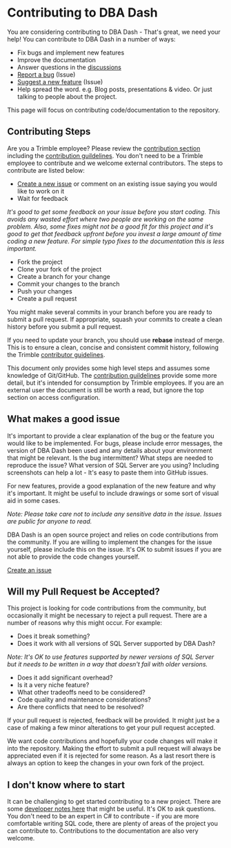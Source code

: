 # Contributing to DBA Dash

You are considering contributing to DBA Dash - That's great, we need your help!  You can contribute to DBA Dash in a number of ways:

- Fix bugs and implement new features
- Improve the documentation
- Answer questions in the [discussions](https://github.com/trimble-oss/dba-dash/discussions)
- [Report a bug](#what-makes-a-good-issue) (Issue)
- [Suggest a new feature](#what-makes-a-good-issue) (Issue)
- Help spread the word.  e.g. Blog posts, presentations & video.  Or just talking to people about the project.

This page will focus on contributing code/documentation to the repository.  

## Contributing Steps

Are you a Trimble employee?  Please review the [contribution section](https://trimble-oss.github.io/contribute) including the [contribution guildelines](https://trimble-oss.github.io/contribute/guidelines/).  You don't need to be a Trimble employee to contribute and we welcome external contributors.  The steps to contribute are listed below:

- [Create a new issue](https://github.com/trimble-oss/dba-dash/issues) or comment on an existing issue saying you would like to work on it
- Wait for feedback

*It's good to get some feedback on your issue before you start coding.  This avoids any wasted effort where two people are working on the same problem.  Also, some fixes might not be a good fit for this project and it's good to get that feedback upfront before you invest a large amount of time coding a new feature.  For simple typo fixes to the documentation this is less important.*

- Fork the project
- Clone your fork of the project
- Create a branch for your change
- Commit your changes to the branch
- Push your changes
- Create a pull request

You might make several commits in your branch before you are ready to submit a pull request.  If appropriate, squash your commits to create a clean history before you submit a pull request.

If you need to update your branch, you should use **rebase** instead of merge.  This is to ensure a clean, concise and consistent commit history, following the Trimble [contributor guidelines](https://trimble-oss.github.io/contribute/guidelines/).

This document only provides some high level steps and assumes some knowledge of Git/GitHub.  The [contribution guildelines](https://trimble-oss.github.io/contribute/guidelines/) provide some more detail, but it's intended for consumption by Trimble employees.  If you are an external user the document is still be worth a read, but ignore the top section on access configuration. 

## What makes a good issue

It's important to provide a clear explanation of the bug or the feature you would like to be implemented.  For bugs, please include error messages, the version of DBA Dash been used and any details about your environment that might be relevant. Is the bug intermittent?  What steps are needed to reproduce the issue? What version of SQL Server are you using?  Including screenshots can help a lot - It's easy to paste them into GitHub issues.

For new features, provide a good explanation of the new feature and why it's important.  It might be useful to include drawings or some sort of visual aid in some cases.

*Note: Please take care not to include any sensitive data in the issue.  Issues are public for anyone to read.*

DBA Dash is an open source project and relies on code contributions from the community.  If you are willing to implement the changes for the issue yourself, please include this on the issue. It's OK to submit issues if you are not able to provide the code changes yourself.

[Create an issue](https://github.com/trimble-oss/dba-dash/issues)

## Will my Pull Request be Accepted?

This project is looking for code contributions from the community, but occasionally it might be necessary to reject a pull request.  There are a number of reasons why this might occur.  For example:

- Does it break something?  
- Does it work with all versions of SQL Server supported by DBA Dash? 

*Note: It's OK to use features supported by newer versions of SQL Server but it needs to be written in a way that doesn't fail with older versions.*

- Does it add significant overhead? 
- Is it a very niche feature? 
- What other tradeoffs need to be considered? 
- Code quality and maintenance considerations? 
- Are there conflicts that need to be resolved?  

If your pull request is rejected, feedback will be provided.  It might just be a case of making a few minor alterations to get your pull request accepted.

We want code contributions and hopefully your code changes will make it into the repository.  Making the effort to submit a pull request will always be appreciated even if it is rejected for some reason. As a last resort there is always an option to keep the changes in your own fork of the project.

## I don't know where to start

It can be challenging to get started contributing to a new project.  There are some [developer notes here](/Docs/developer.md) that might be useful.  It's OK to ask questions.  You don't need to be an expert in C# to contribute - if you are more comfortable writing SQL code, there are plenty of areas of the project you can contribute to.  Contributions to the documentation are also very welcome.  

